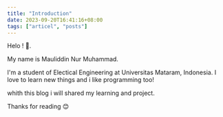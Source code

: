 ```yaml
---
title: "Introduction"
date: 2023-09-20T16:41:16+08:00
tags: ["articel", "posts"]
---
```


Helo ! 👋.

My name is Mauliddin Nur Muhammad.

I'm a student of Electical Engineering at Universitas Mataram, Indonesia.
I love to learn new things and i like programming too!

whith this blog i will shared my learning and project.

Thanks for reading 😊




